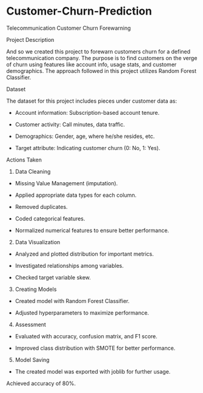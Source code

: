 # Customer-Churn-Prediction
Telecommunication Customer Churn Forewarning

Project Description  

And so we created this project to forewarn customers churn for a defined telecommunication company. The purpose is to find customers on the verge of churn using features like account info, usage stats, and customer demographics. The approach followed in this project utilizes Random Forest Classifier.

Dataset 

The dataset for this project includes pieces under customer data as:  

- Account information: Subscription-based account tenure.  

- Customer activity: Call minutes, data traffic.  

- Demographics: Gender, age, where he/she resides, etc.  

- Target attribute: Indicating customer churn (0: No, 1: Yes).  

Actions Taken  

1. Data Cleaning  

- Missing Value Management (imputation).  

- Applied appropriate data types for each column.  

- Removed duplicates.  

- Coded categorical features.  

- Normalized numerical features to ensure better performance.  

2. Data Visualization  

- Analyzed and plotted distribution for important metrics.  

- Investigated relationships among variables.  

- Checked target variable skew.  

3. Creating Models  

- Created model with Random Forest Classifier.  

- Adjusted hyperparameters to maximize performance.  

4. Assessment  

- Evaluated with accuracy, confusion matrix, and F1 score.  

- Improved class distribution with SMOTE for better performance.  

5. Model Saving  

- The created model was exported with joblib for further usage.

Achieved accuracy of 80%.

